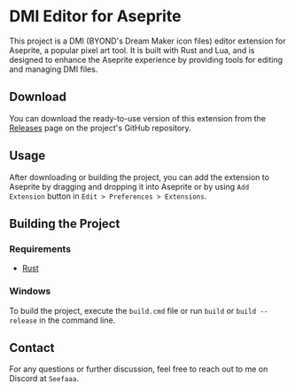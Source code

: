 # DMI Editor for Aseprite

This project is a DMI (BYOND's Dream Maker icon files) editor extension for Aseprite, a popular pixel art tool. It is built with Rust and Lua, and is designed to enhance the Aseprite experience by providing tools for editing and managing DMI files.

## Download

You can download the ready-to-use version of this extension from the [Releases](https://github.com/Seefaaa/aseprite-dmi/releases) page on the project's GitHub repository.

## Usage

After downloading or building the project, you can add the extension to Aseprite by dragging and dropping it into Aseprite or by using `Add Extension` button in `Edit > Preferences > Extensions`. 

## Building the Project

### Requirements

- [Rust](https://www.rust-lang.org/)

### Windows

To build the project, execute the `build.cmd` file or run `build` or `build --release` in the command line.

## Contact

For any questions or further discussion, feel free to reach out to me on Discord at `Seefaaa`.
